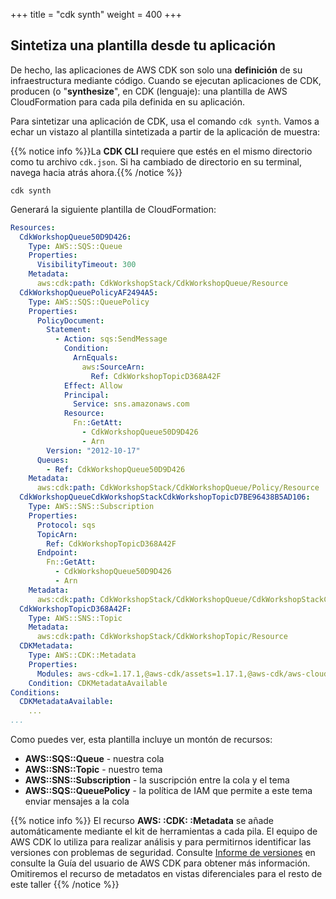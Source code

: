 +++
title = "cdk synth"
weight = 400
+++

## Sintetiza una plantilla desde tu aplicación

De hecho, las aplicaciones de AWS CDK son solo una __definición__ de su infraestructura mediante
código. Cuando se ejecutan aplicaciones de CDK, producen (o "__synthesize__", en CDK
(lenguaje): una plantilla de AWS CloudFormation para cada pila definida en su
aplicación.

Para sintetizar una aplicación de CDK, usa el comando `cdk synth`. Vamos a echar un vistazo al
plantilla sintetizada a partir de la aplicación de muestra:

{{% notice info %}}La **CDK CLI** requiere que estés en el mismo directorio 
como tu archivo `cdk.json`. Si ha cambiado de directorio en su terminal, 
navega hacia atrás ahora.{{% /notice %}}

```
cdk synth
```

Generará la siguiente plantilla de CloudFormation:

```yaml
Resources:
  CdkWorkshopQueue50D9D426:
    Type: AWS::SQS::Queue
    Properties:
      VisibilityTimeout: 300
    Metadata:
      aws:cdk:path: CdkWorkshopStack/CdkWorkshopQueue/Resource
  CdkWorkshopQueuePolicyAF2494A5:
    Type: AWS::SQS::QueuePolicy
    Properties:
      PolicyDocument:
        Statement:
          - Action: sqs:SendMessage
            Condition:
              ArnEquals:
                aws:SourceArn:
                  Ref: CdkWorkshopTopicD368A42F
            Effect: Allow
            Principal:
              Service: sns.amazonaws.com
            Resource:
              Fn::GetAtt:
                - CdkWorkshopQueue50D9D426
                - Arn
        Version: "2012-10-17"
      Queues:
        - Ref: CdkWorkshopQueue50D9D426
    Metadata:
      aws:cdk:path: CdkWorkshopStack/CdkWorkshopQueue/Policy/Resource
  CdkWorkshopQueueCdkWorkshopStackCdkWorkshopTopicD7BE96438B5AD106:
    Type: AWS::SNS::Subscription
    Properties:
      Protocol: sqs
      TopicArn:
        Ref: CdkWorkshopTopicD368A42F
      Endpoint:
        Fn::GetAtt:
          - CdkWorkshopQueue50D9D426
          - Arn
    Metadata:
      aws:cdk:path: CdkWorkshopStack/CdkWorkshopQueue/CdkWorkshopStackCdkWorkshopTopicD7BE9643/Resource
  CdkWorkshopTopicD368A42F:
    Type: AWS::SNS::Topic
    Metadata:
      aws:cdk:path: CdkWorkshopStack/CdkWorkshopTopic/Resource
  CDKMetadata:
    Type: AWS::CDK::Metadata
    Properties:
      Modules: aws-cdk=1.17.1,@aws-cdk/assets=1.17.1,@aws-cdk/aws-cloudwatch=1.17.1,@aws-cdk/aws-ec2=1.17.1,@aws-cdk/aws-events=1.17.1,@aws-cdk/aws-iam=1.17.1,@aws-cdk/aws-kms=1.17.1,@aws-cdk/aws-lambda=1.17.1,@aws-cdk/aws-logs=1.17.1,@aws-cdk/aws-s3=1.17.1,@aws-cdk/aws-s3-assets=1.17.1,@aws-cdk/aws-sns=1.17.1,@aws-cdk/aws-sns-subscriptions=1.17.1,@aws-cdk/aws-sqs=1.17.1,@aws-cdk/aws-ssm=1.17.1,@aws-cdk/core=1.17.1,@aws-cdk/cx-api=1.17.1,@aws-cdk/region-info=1.17.1,jsii-runtime=DotNet/3.0.0/.NETCoreApp,Version=v3.0/1.0.0.0
    Condition: CDKMetadataAvailable
Conditions:
  CDKMetadataAvailable:
    ...
...
```

Como puedes ver, esta plantilla incluye un montón de recursos:

- **AWS::SQS::Queue** - nuestra cola
- **AWS::SNS::Topic** - nuestro tema
- **AWS::SNS::Subscription** - la suscripción entre la cola y el tema
- **AWS::SQS::QueuePolicy** - la política de IAM que permite a este tema enviar mensajes a la cola

{{% notice info %}} El recurso **AWS: :CDK: :Metadata** se añade automáticamente
mediante el kit de herramientas a cada pila. El equipo de AWS CDK lo utiliza para realizar análisis y
para permitirnos identificar las versiones con problemas de seguridad. Consulte [Informe de versiones](https://docs.aws.amazon.com/cdk/latest/guide/tools.html) en consulte la Guía del usuario de AWS CDK para obtener más información. Omitiremos el recurso de metadatos en
vistas diferenciales para el resto de este taller {{% /notice %}}

